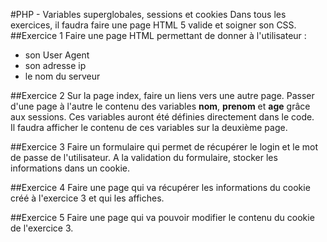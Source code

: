 #PHP - Variables superglobales, sessions et cookies
Dans tous les exercices, il faudra faire une page HTML 5 valide et soigner son CSS.
##Exercice 1
Faire une page HTML permettant de donner à l'utilisateur :
- son User Agent
- son adresse ip
- le nom du serveur


##Exercice 2
Sur la page index, faire un liens vers une autre page. Passer d'une page à l'autre le contenu des variables **nom**, **prenom** et **age** grâce aux sessions. Ces variables auront été définies directement dans le code.  
Il faudra afficher le contenu de ces variables sur la deuxième page.

##Exercice 3
Faire un formulaire qui permet de récupérer le login et le mot de passe de l'utilisateur. A la validation du formulaire, stocker les informations dans un cookie.

##Exercice 4
Faire une page qui va récupérer les informations du cookie créé à l'exercice 3 et qui les affiches.

##Exercice 5
Faire une page qui va pouvoir modifier le contenu du cookie de l'exercice 3.
